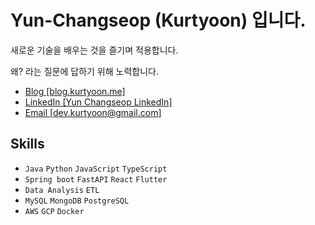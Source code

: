 # Yun-Changseop (Kurtyoon) 입니다.

새로운 기술을 배우는 것을 즐기며 적용합니다.

왜? 라는 질문에 답하기 위해 노력합니다.

- [Blog [blog.kurtyoon.me]](https://blog.kurtyoon.me/)
- [LinkedIn [Yun Changseop LinkedIn]](http://www.linkedin.com/in/%EC%B0%BD%EC%84%AD-%EC%9C%A4-225604291)
- [Email [dev.kurtyoon@gmail.com]](mailto:dev.kurtyoon@gmail.com)

## Skills

- `Java` `Python` `JavaScript` `TypeScript`
- `Spring boot` `FastAPI` `React` `Flutter`
- `Data Analysis` `ETL`
- `MySQL` `MongoDB` `PostgreSQL`
- `AWS` `GCP` `Docker`
